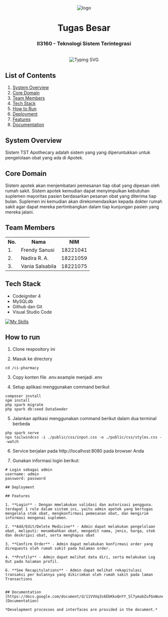 <div align="center">
    <img  alt="logo" src="/logo.svg"/>
    <h1>Tugas Besar</h1>
    <h3>II3160 - Teknologi Sistem Terintegrasi</h3>
</div>
<br>

<div align="center">
    <img src="https://readme-typing-svg.herokuapp.com?font=Itim&size=48&pause=1000&color=4200FF&center=true&vCenter=true&random=false&width=1000&height=60&lines=Teknologi+Sistem+-+Terintegrasi;Sistem+Rumah+Sakit;Sistem+Apotek" alt="Typing SVG">
</div>

## List of Contents

1. [System Overview](#system-overview)
2. [Core Domain](#core-domain)
3. [Team Members](#team-members)
4. [Tech Stack](#tech-stack)
5. [How to Run](#how-to-run)
6. [Deployment](#deployment)
7. [Features](#features)
8. [Documentation](#documentation)

## System Overview

Sistem TST Apothecary adalah sistem yang yang diperuntukkan untuk pengelolaan obat yang ada di Apotek.

## Core Domain

Sistem apotek akan menjembatani pemesanan tiap obat yang dipesan oleh rumah sakit. Sistem apotek kemudian dapat menyimpulkan kebutuhan suplemen mayoritas pasien berdasarkan pesanan obat yang diterima tiap bulan. Suplemen ini kemudian akan direkomendasikan kepada dokter rumah sakit agar dapat mereka pertimbangkan dalam tiap kunjungan pasien yang mereka jalani.

## Team Members

<table>
    <tr align="center">
        <th>No.</th>
        <th>Nama</th>
        <th>NIM</th>
    </tr>
    <tr>
        <td>1.</td>
        <td>Frendy Sanusi</td>
        <td>18221041</td>
    </tr>
    <tr>
        <td>2.</td>
        <td>Nadira R. A.</td>
        <td>18221059</td>
    </tr>
    <tr>
        <td>3.</td>
        <td>Vania Salsabila</td>
        <td>18221075</td>
    </tr>
</table>

## Tech Stack

- Codeigniter 4
- MySQLdb
- Github dan Git
- Visual Studio Code

[![My Skills](https://skillicons.dev/icons?i=codeigniter4,mysql,github,git,php,postman,docker,vscode)](https://skillicons.dev)

## How to run

1. Clone respository ini

2. Masuk ke directory

```
cd /ci-pharmacy
```

3. Copy konten file .env.example menjadi .env

4. Setup aplikasi menggunakan command berikut

```
composer install
npm install
php spark migrate
php spark db:seed DataSeeder
```

5. Jalankan aplikasi menggunakan command berikut dalam dua terminal berbeda
```
php spark serve
npx tailwindcss -i ./public/css/input.css -o ./public/css/styles.css --watch
```
6. Service berjalan pada http://localhost:8080 pada browser Anda

7. Gunakan informasi login berikut:
```
# Login sebagai admin
username: admin
password: password

## Deployment

## Features

1. **Login** - Dengan mmelakukan validasi dan autorisasi pengguna. terdapat 1 role dalam sistem ini, yaitu admin apotek yang bertugas mengelola stok obat, mengkonfirmasi pemesanan obat, dan mengirim informasi mengenai suplemen.

2. **Add/Edit/Delete Medicine** - Admin dapat melakukan pengelolaan obat, meliputi: menambahkan obat, mengedit nama, jenis, harga, stok dan deskripsi obat, serta menghapus obat

3. **Confirm Order** - Admin dapat melakukan konfirmasi order yang direquests oleh rumah sakit pada halaman order.

4. **Profile** - Admin dapat melihat data diri, serta melakukan Log Out pada halaman profil.

6. **See Recapitulations** - Admin dapat melihat rekapitulasi transaksi per bulannya yang dikirimkan oleh rumah sakit pada laman Transactions


## Documentation
[https://docs.google.com/document/d/11VVUq3s6EbKkoQnYY_Sl7ymabZufGoWuneDM68WyuzY/edit](Documentation)

*Development processes and interfaces are provided in the document.*
